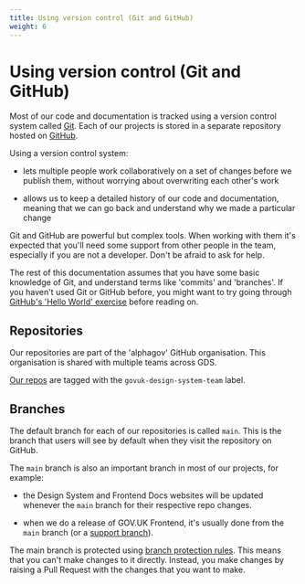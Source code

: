 ```yaml
---
title: Using version control (Git and GitHub)
weight: 6
---
```


# Using version control (Git and GitHub)

Most of our code and documentation is tracked using a version control system called [Git](https://git-scm.com/). Each of our projects is stored in a separate repository hosted on [GitHub](http://github.com/).

Using a version control system:

- lets multiple people work collaboratively on a set of changes before we publish them, without worrying about overwriting each other's work

- allows us to keep a detailed history of our code and documentation, meaning that we can go back and understand why we made a particular change

Git and GitHub are powerful but complex tools. When working with them it's expected that you'll need some support from other people in the team, especially if you are not a developer. Don't be afraid to ask for help.

The rest of this documentation assumes that you have some basic knowledge of Git, and understand terms like 'commits' and 'branches'. If you haven't used Git or GitHub before, you might want to try going through [GitHub's 'Hello World' exercise](https://docs.github.com/en/get-started/quickstart/hello-world) before reading on.

## Repositories

Our repositories are part of the 'alphagov' GitHub organisation. This organisation is shared with multiple teams across GDS.

[Our repos](https://github.com/topics/govuk-design-system-team) are tagged with the `govuk-design-system-team` label.

## Branches

The default branch for each of our repositories is called `main`. This is the branch that users will see by default when they visit the repository on GitHub.

The `main` branch is also an important branch in most of our projects, for example:

- the Design System and Frontend Docs websites will be updated whenever the `main` branch for their respective repo changes.

- when we do a release of GOV.UK Frontend, it's usually done from the `main` branch (or a [support branch](./support-branches.html)).

The main branch is protected using [branch protection rules](https://docs.github.com/en/repositories/configuring-branches-and-merges-in-your-repository/managing-protected-branches/about-protected-branches). This means that you can't make changes to it directly. Instead, you make changes by raising a Pull Request with the changes that you want to make.
